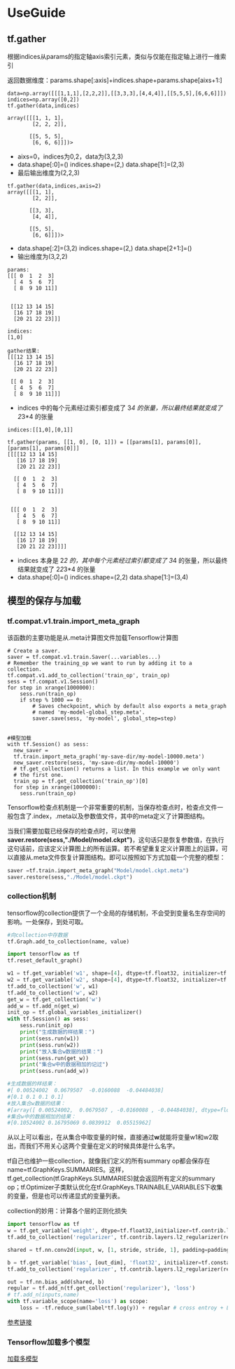 # UseGuide


## tf.gather

根据indices从params的指定轴axis索引元素，类似与仅能在指定轴上进行一维索引

返回数据维度：params.shape\[:axis\]+indices.shape+params.shape\[aixs+1:\]

```
data=np.array([[[1,1,1],[2,2,2]],[[3,3,3],[4,4,4]],[[5,5,5],[6,6,6]]])
indices=np.array([0,2])
tf.gather(data,indices)

array([[[1, 1, 1],
        [2, 2, 2]],

       [[5, 5, 5],
        [6, 6, 6]]])>
```

* aixs=0，indices为0,2，data为(3,2,3)
* data.shape\[:0\]=()  indices.shape=(2,)  data.shape\[1:\]=(2,3)
* 最后输出维度为(2,2,3)

```
tf.gather(data,indices,axis=2)
array([[[1, 1],
        [2, 2]],

       [[3, 3],
        [4, 4]],

       [[5, 5],
        [6, 6]]])>
```

* data.shape\[:2\]=(3,2)  indices.shape=(2,)  data.shape\[2+1:\]=()
* 输出维度为(3,2,2)

```
params:
[[[ 0  1  2  3]
  [ 4  5  6  7]
  [ 8  9 10 11]]


 [[12 13 14 15]
  [16 17 18 19]
  [20 21 22 23]]]
  
indices:
[1,0]

gather结果:
[[[12 13 14 15]
  [16 17 18 19]
  [20 21 22 23]]

 [[ 0  1  2  3]
  [ 4  5  6  7]
  [ 8  9 10 11]]]
```
* indices 中的每个元素经过索引都变成了 3*4 的张量，所以最终结果就变成了 2*3*4 的张量

```
indices:[[1,0],[0,1]]

tf.gather(params, [[1, 0], [0, 1]]) = [[params[1], params[0]], [params[1], params[0]]] 
[[[[12 13 14 15]
   [16 17 18 19]
   [20 21 22 23]]

  [[ 0  1  2  3]
   [ 4  5  6  7]
   [ 8  9 10 11]]]


 [[[ 0  1  2  3]
   [ 4  5  6  7]
   [ 8  9 10 11]]

  [[12 13 14 15]
   [16 17 18 19]
   [20 21 22 23]]]]

```
* indices 本身是 2*2 的，其中每个元素经过索引都变成了 3*4 的张量，所以最终结果就变成了 2*2*3*4 的张量
* data.shape\[:0\]=()  indices.shape=(2,2)  data.shape\[1:\]=(3,4)

## 模型的保存与加载

### tf.compat.v1.train.import_meta_graph

该函数的主要功能是从.meta计算图文件加载Tensorflow计算图

```
# Create a saver.
saver = tf.compat.v1.train.Saver(...variables...)
# Remember the training_op we want to run by adding it to a collection.
tf.compat.v1.add_to_collection('train_op', train_op)
sess = tf.compat.v1.Session()
for step in xrange(1000000):
    sess.run(train_op)
    if step % 1000 == 0:
        # Saves checkpoint, which by default also exports a meta_graph
        # named 'my-model-global_step.meta'.
        saver.save(sess, 'my-model', global_step=step)


#模型加载      
with tf.Session() as sess:
  new_saver =
  tf.train.import_meta_graph('my-save-dir/my-model-10000.meta')
  new_saver.restore(sess, 'my-save-dir/my-model-10000')
  # tf.get_collection() returns a list. In this example we only want
  # the first one.
  train_op = tf.get_collection('train_op')[0]
  for step in xrange(1000000):
    sess.run(train_op)
```
Tensorflow检查点机制是一个非常重要的机制，当保存检查点时，检查点文件一般包含了.index，.meta以及参数值文件，其中的meta定义了计算图结构。

当我们需要加载已经保存的检查点时，可以使用**saver.restore(sess,"./Model/model.ckpt")**，这句话只是恢复参数值，在执行这句话前，应该定义计算图上的所有运算。若不希望重复定义计算图上的运算，可以直接从.meta文件恢复计算图结构。即可以按照如下方式加载一个完整的模型：
```python
saver =tf.train.import_meta_graph("Model/model.ckpt.meta")
saver.restore(sess,"./Model/model.ckpt")
```

### collection机制

tensorflow的collection提供了一个全局的存储机制，不会受到变量名生存空间的影响。一处保存，到处可取。
```python
#向collection中存数据
tf.Graph.add_to_collection(name, value)

import tensorflow as tf
tf.reset_default_graph()

w1 = tf.get_variable('w1', shape=[4], dtype=tf.float32, initializer=tf.truncated_normal_initializer(stddev=0.1))
w2 = tf.get_variable('w2', shape=[4], dtype=tf.float32, initializer=tf.constant_initializer(0.1))
tf.add_to_collection('w', w1)
tf.add_to_collection('w', w2)
get_w = tf.get_collection('w')
add_w = tf.add_n(get_w)
init_op = tf.global_variables_initializer()
with tf.Session() as sess:
    sess.run(init_op)
    print("生成数据的样结果：")
    print(sess.run(w1))
    print(sess.run(w2))
    print("放入集合w数据的结果：")
    print(sess.run(get_w))
    print("集合w中的数据相加的记过")
    print(sess.run(add_w))

#生成数据的样结果：
#[ 0.00524002  0.0679507  -0.0160088  -0.04484038]
#[0.1 0.1 0.1 0.1]
#放入集合w数据的结果：
#[array([ 0.00524002,  0.0679507 , -0.0160088 , -0.04484038], dtype=float32), array([0.1, 0.1, 0.1, 0.1], dtype=float32)]
#集合w中的数据相加的结果：
#[0.10524002 0.16795069 0.0839912  0.05515962]

```
从以上可以看出，在从集合中取变量的时候，直接通过**w**就能将变量w1和w2取出，而我们不用关心这两个变量在定义的时候具体是什么名字。

tf自己也维护一些collection，就像我们定义的所有summary op都会保存在name=tf.GraphKeys.SUMMARIES。这样，tf.get_collection(tf.GraphKeys.SUMMARIES)就会返回所有定义的summary op；tf.Optimizer子类默认优化在tf.GraphKeys.TRAINABLE_VARIABLES下收集的变量，但是也可以传递显式的变量列表。

collection的妙用：计算各个层的正则化损失
```python
import tensorflow as tf
w = tf.get_variable('weight', dtype=tf.float32,initializer=tf.contrib.layers.xavier_initializer())
tf.add_to_collection('regularizer', tf.contrib.layers.l2_regularizer(regular_num=0.001)(w))

shared = tf.nn.conv2d(input, w, [1, stride, stride, 1], padding=padding)

b = tf.get_variable('bias', [out_dim], 'float32', initializer=tf.constant_initializer(0.))
tf.add_to_collection('regularizer', tf.contrib.layers.l2_regularizer(regular_num=0.001)(b))

out = tf.nn.bias_add(shared, b)
regular = tf.add_n(tf.get_collection('regularizer'), 'loss') 
# tf.add_n(inputs,name)
with tf.variable_scope(name='loss') as scope:
    loss = -tf.reduce_sum(label*tf.log(y)) + regular # cross entroy + L2-norm as the loss
```
[参考链接](https://www.cnblogs.com/wanghui-garcia/p/13384518.html)

### Tensorflow加载多个模型

[加载多模型](./LoadMultiModel.py)

